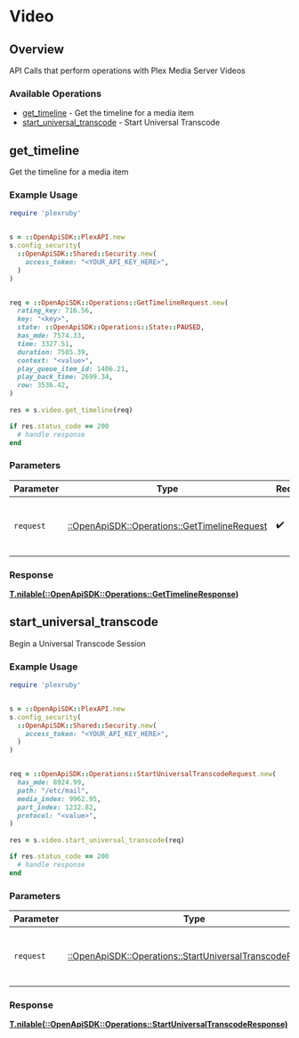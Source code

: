 # Video


## Overview

API Calls that perform operations with Plex Media Server Videos


### Available Operations

* [get_timeline](#get_timeline) - Get the timeline for a media item
* [start_universal_transcode](#start_universal_transcode) - Start Universal Transcode

## get_timeline

Get the timeline for a media item

### Example Usage

```ruby
require 'plexruby'


s = ::OpenApiSDK::PlexAPI.new
s.config_security(
  ::OpenApiSDK::Shared::Security.new(
    access_token: "<YOUR_API_KEY_HERE>",
  )
)


req = ::OpenApiSDK::Operations::GetTimelineRequest.new(
  rating_key: 716.56,
  key: "<key>",
  state: ::OpenApiSDK::Operations::State::PAUSED,
  has_mde: 7574.33,
  time: 3327.51,
  duration: 7585.39,
  context: "<value>",
  play_queue_item_id: 1406.21,
  play_back_time: 2699.34,
  row: 3536.42,
)
    
res = s.video.get_timeline(req)

if res.status_code == 200
  # handle response
end

```

### Parameters

| Parameter                                                                                     | Type                                                                                          | Required                                                                                      | Description                                                                                   |
| --------------------------------------------------------------------------------------------- | --------------------------------------------------------------------------------------------- | --------------------------------------------------------------------------------------------- | --------------------------------------------------------------------------------------------- |
| `request`                                                                                     | [::OpenApiSDK::Operations::GetTimelineRequest](../../models/operations/gettimelinerequest.md) | :heavy_check_mark:                                                                            | The request object to use for the request.                                                    |


### Response

**[T.nilable(::OpenApiSDK::Operations::GetTimelineResponse)](../../models/operations/gettimelineresponse.md)**


## start_universal_transcode

Begin a Universal Transcode Session

### Example Usage

```ruby
require 'plexruby'


s = ::OpenApiSDK::PlexAPI.new
s.config_security(
  ::OpenApiSDK::Shared::Security.new(
    access_token: "<YOUR_API_KEY_HERE>",
  )
)


req = ::OpenApiSDK::Operations::StartUniversalTranscodeRequest.new(
  has_mde: 8924.99,
  path: "/etc/mail",
  media_index: 9962.95,
  part_index: 1232.82,
  protocol: "<value>",
)
    
res = s.video.start_universal_transcode(req)

if res.status_code == 200
  # handle response
end

```

### Parameters

| Parameter                                                                                                             | Type                                                                                                                  | Required                                                                                                              | Description                                                                                                           |
| --------------------------------------------------------------------------------------------------------------------- | --------------------------------------------------------------------------------------------------------------------- | --------------------------------------------------------------------------------------------------------------------- | --------------------------------------------------------------------------------------------------------------------- |
| `request`                                                                                                             | [::OpenApiSDK::Operations::StartUniversalTranscodeRequest](../../models/operations/startuniversaltranscoderequest.md) | :heavy_check_mark:                                                                                                    | The request object to use for the request.                                                                            |


### Response

**[T.nilable(::OpenApiSDK::Operations::StartUniversalTranscodeResponse)](../../models/operations/startuniversaltranscoderesponse.md)**

